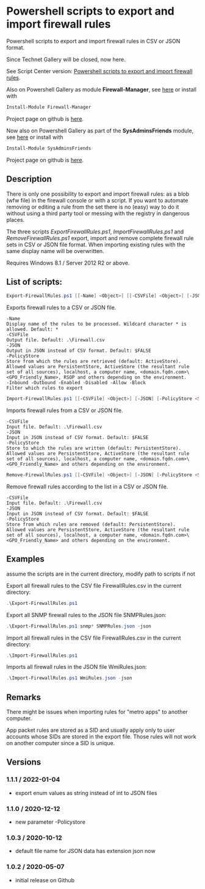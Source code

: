 # Powershell scripts to export and import firewall rules
Powershell scripts to export and import firewall rules in CSV or JSON format.

Since Technet Gallery will be closed, now here.

See Script Center version: [Powershell scripts to export and import firewall rules](https://gallery.technet.microsoft.com/scriptcenter/Powershell-to-export-and-23287694).

Also on Powershell Gallery as module **Firewall-Manager**, see [here](https://www.powershellgallery.com/packages/Firewall-Manager/) or install with
```powershell
Install-Module Firewall-Manager
```

Project page on github is [here](https://github.com/MScholtes/Firewall-Manager).

Now also on Powershell Gallery as part of the **SysAdminsFriends** module, see [here](https://www.powershellgallery.com/packages/SysAdminsFriends/) or install with
```powershell
Install-Module SysAdminsFriends
```

Project page on github is [here](https://github.com/MScholtes/SysAdminsFriends).

## Description
There is only one possibility to export and import firewall rules: as a blob (wfw file) in the firewall console or with a script. If you want to automate removing or editing a rule from the set there is no (easy) way to do it without using a third party tool or messing with the registry in dangerous places.

The three scripts *ExportFirewallRules.ps1*, *ImportFirewallRules.ps1* and *RemoveFirewallRules.ps1* export, import and remove complete firewall rule sets in CSV or JSON file format. When importing existing rules with the same display name will be overwritten.

Requires Windows 8.1 / Server 2012 R2 or above.

## List of scripts:
```powershell
Export-FirewallRules.ps1 [[-Name] <Object>] [[-CSVFile] <Object>] [-JSON] [-PolicyStore <String>] [-Inbound] [-Outbound] [-Enabled] [-Disabled] [-Allow] [-Block]
```
Exports firewall rules to a CSV or JSON file.
```
-Name
Display name of the rules to be processed. Wildcard character * is allowed. Default: *
-CSVFile
Output file. Default: .\Firewall.csv
-JSON
Output in JSON instead of CSV format. Default: $FALSE
-PolicyStore
Store from which the rules are retrieved (default: ActiveStore).
Allowed values are PersistentStore, ActiveStore (the resultant rule set of all sources), localhost, a computer name, <domain.fqdn.com>\<GPO_Friendly_Name>, RSOP and others depending on the environment.
-Inbound -Outbound -Enabled -Disabled -Allow -Block
Filter which rules to export
```

```powershell
Import-FirewallRules.ps1 [[-CSVFile] <Object>] [-JSON] [-PolicyStore <String>]
```
Imports firewall rules from a CSV or JSON file.
```
-CSVFile
Input file. Default: .\Firewall.csv
-JSON
Input in JSON instead of CSV format. Default: $FALSE
-PolicyStore
Store to which the rules are written (default: PersistentStore).
Allowed values are PersistentStore, ActiveStore (the resultant rule set of all sources), localhost, a computer name, <domain.fqdn.com>\<GPO_Friendly_Name> and others depending on the environment.
```

```powershell
Remove-FirewallRules.ps1 [[-CSVFile] <Object>] [-JSON] [-PolicyStore <String>]
```
Remove firewall rules according to the list in a CSV or JSON file.
```
-CSVFile
Input file. Default: .\Firewall.csv
-JSON
Input in JSON instead of CSV format. Default: $FALSE
-PolicyStore
Store from which rules are removed (default: PersistentStore).
Allowed values are PersistentStore, ActiveStore (the resultant rule set of all sources), localhost, a computer name, <domain.fqdn.com>\<GPO_Friendly_Name> and others depending on the environment.
```

## Examples
assume the scripts are in the current directory, modify path to scripts if not

Export all firewall rules to the CSV file FirewallRules.csv in the current directory:
```powershell
.\Export-FirewallRules.ps1
```

Export all SNMP firewall rules to the JSON file SNMPRules.json:
```powershell
.\Export-FirewallRules.ps1 snmp* SNMPRules.json -json
```

Import all firewall rules in the CSV file FirewallRules.csv in the current directory:
```powershell
.\Import-FirewallRules.ps1
```

Imports all firewall rules in the JSON file WmiRules.json:
```powershell
.\Import-FirewallRules.ps1 WmiRules.json -json
```

## Remarks
There might be issues when importing rules for "metro apps" to another computer.

App packet rules are stored as a SID and usually apply only to user accounts whose SIDs are stored in the export file. Those rules will not work on another computer since a SID is unique.
## Versions
### 1.1.1 / 2022-01-04
- export enum values as string instead of int to JSON files

### 1.1.0 / 2020-12-12
- new parameter -Policystore

### 1.0.3 / 2020-10-12
- default file name for JSON data has extension json now

### 1.0.2 / 2020-05-07
- initial release on Github

